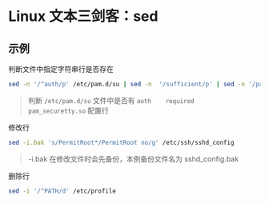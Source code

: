 # Linux 文本三剑客：sed


## 示例

判断文件中指定字符串行是否存在

```bash
sed -n '/^auth/p' /etc/pam.d/su | sed -n  '/sufficient/p' | sed -n '/pam_rootok.so/p
```

> 判断 `/etc/pam.d/su` 文件中是否有 `auth    required    pam_securetty.so` 配置行

修改行

```bash
sed -i.bak 's/PermitRoot*/PermitRoot no/g' /etc/ssh/sshd_config 
```

> -i.bak 在修改文件时会先备份，本例备份文件名为 sshd_config.bak

删除行

```bash
sed -i '/^PATH/d' /etc/profile
```

